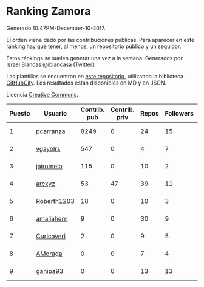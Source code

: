 # Ranking Zamora

Generado 10:47PM-December-10-2017.

El orden viene dado por las contribuciones públicas. Para aparecer en este ránking hay que tener, al menos, un repositorio público y un seguidor.

Estos ránkings se suelen generar una vez a la semana. Generados por [Israel Blancas @iblancasa](https://github.com/iblancasa/) [(Twitter)](https://twitter.com/iblancasa).

Las plantillas se encuentran en [este repositorio](https://github.com/iblancasa/GH-Spanish-Ranking), utilizando la biblioteca [GitHubCity](https://github.com/iblancasa/GitHubCity). Los resultados están disponibles en MD y en JSON.

Licencia [Creative Commons](https://creativecommons.org/licenses/by/4.0/).

| Puesto   |  Usuario  | Contrib. pub | Contrib. priv |Repos| Followers | Desde |  Avatar  |
|----------|-----------|--------------|---------------|-----|-----------|-------|----------|
|1|[pcarranza](https://github.com/pcarranza)|8249|0|24|15|2013-05-22|![pcarranza](https://avatars2.githubusercontent.com/u/4496338)|
|2|[vgayolrs](https://github.com/vgayolrs)|547|0|4|7|2016-03-05|![vgayolrs](https://avatars1.githubusercontent.com/u/17665201)|
|3|[jairomelo](https://github.com/jairomelo)|115|0|10|2|2014-05-19|![jairomelo](https://avatars2.githubusercontent.com/u/7632991)|
|4|[arcxyz](https://github.com/arcxyz)|53|47|39|11|2010-01-18|![arcxyz](https://avatars3.githubusercontent.com/u/185002)|
|5|[Roberth1203](https://github.com/Roberth1203)|18|0|10|3|2014-12-31|![Roberth1203](https://avatars3.githubusercontent.com/u/10360581)|
|6|[amaliahern](https://github.com/amaliahern)|9|0|30|9|2010-06-14|![amaliahern](https://avatars0.githubusercontent.com/u/304761)|
|7|[Curicaveri](https://github.com/Curicaveri)|2|0|9|5|2014-01-06|![Curicaveri](https://avatars0.githubusercontent.com/u/6333993)|
|8|[AMoraga](https://github.com/AMoraga)|0|0|7|4|2010-02-26|![AMoraga](https://avatars3.githubusercontent.com/u/211362)|
|9|[ganipa93](https://github.com/ganipa93)|0|0|13|13|2015-09-03|![ganipa93](https://avatars0.githubusercontent.com/u/14114469)|
